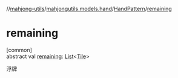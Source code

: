 //[mahjong-utils](../../../index.md)/[mahjongutils.models.hand](../index.md)/[HandPattern](index.md)/[remaining](remaining.md)

# remaining

[common]\
abstract val [remaining](remaining.md): [List](https://kotlinlang.org/api/latest/jvm/stdlib/kotlin.collections/-list/index.html)&lt;[Tile](../../mahjongutils.models/-tile/index.md)&gt;

浮牌
